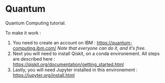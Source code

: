 # Quantum

Quantum Computing tutorial.

To make it work : 
1.	You need to create an account on IBM : https://quantum-computing.ibm.com/
*Note that everyone can do it, and it’s free.*
2.	Next you will need to install Qiskit, on a conda environement. All steps are described here : https://qiskit.org/documentation/getting_started.html
3.	Lastly, you will need Jupyter installed in this environement : https://jupyter.org/install.html
